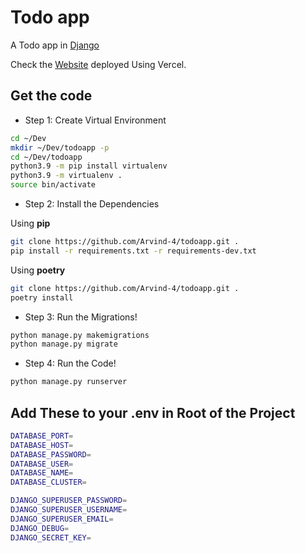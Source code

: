 # Todo app

A Todo app in [Django](https://www.djangoproject.com/)

Check the [Website](https://awesometodoapp.vercel.app) deployed Using Vercel.

## Get the code

- Step 1: Create Virtual Environment

```bash
cd ~/Dev
mkdir ~/Dev/todoapp -p
cd ~/Dev/todoapp
python3.9 -m pip install virtualenv
python3.9 -m virtualenv .
source bin/activate
```

- Step 2: Install the Dependencies

Using **pip**

```bash
git clone https://github.com/Arvind-4/todoapp.git .
pip install -r requirements.txt -r requirements-dev.txt
```

Using **poetry**

```bash
git clone https://github.com/Arvind-4/todoapp.git .
poetry install
```

- Step 3: Run the Migrations!

```bash
python manage.py makemigrations
python manage.py migrate
```

- Step 4: Run the Code!

```bash
python manage.py runserver
```

## Add These to your .env in Root of the Project

```bash
DATABASE_PORT=
DATABASE_HOST=
DATABASE_PASSWORD=
DATABASE_USER=
DATABASE_NAME=
DATABASE_CLUSTER=

DJANGO_SUPERUSER_PASSWORD=
DJANGO_SUPERUSER_USERNAME=
DJANGO_SUPERUSER_EMAIL=
DJANGO_DEBUG=
DJANGO_SECRET_KEY=
```
